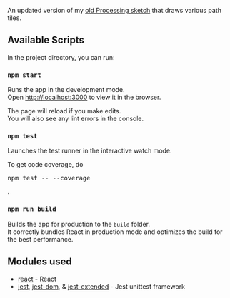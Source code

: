 An updated version of my [old Processing sketch](https://blog.garritys.org/2012/01/tile-explorer.html) that draws
various path tiles.

## Available Scripts

In the project directory, you can run:

### `npm start`

Runs the app in the development mode.<br />
Open [http://localhost:3000](http://localhost:3000) to view it in the browser.

The page will reload if you make edits.<br />
You will also see any lint errors in the console.

### `npm test`

Launches the test runner in the interactive watch mode.<br />

To get code coverage, do <pre>npm test -- --coverage</pre>.

### `npm run build`

Builds the app for production to the `build` folder.<br />
It correctly bundles React in production mode and optimizes the build for the best performance.

## Modules used

* [react](https://reactjs.org/) - React
* [jest](https://jestjs.io/), [jest-dom](https://github.com/testing-library/jest-dom), & [jest-extended](https://github.com/jest-community/jest-extended) - Jest unittest framework
